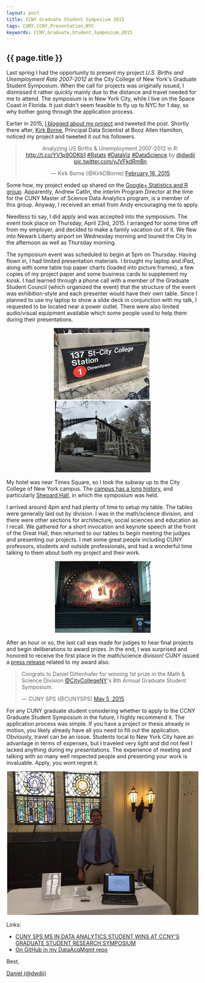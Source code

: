 ```yaml
---
layout: post
title: CCNY Graduate Student Symposium 2015
tags: CUNY,CCNY,Presentation,NYC
keywords: CCNY,Graduate,Student,Symposium,2015
---
```

{{ page.title }}
----------------
Last spring I had the opportunity to present my project *U.S. Births and Unemployment Rate 2007-2012* at the City College of New York's
Graduate Student Symposium. When the call for projects was originally issued, I dismissed it rather quickly mainly due to the distance
and travel needed for me to attend. The symposium is in New York City, while I live on the Space Coast in Florida. It just didn't seem
feasible to fly up to NYC for 1 day, so why bother going through the application process.

Earlier in 2015, [I blogged about my project](http://dwdii.github.io/2015/01/27/US-Births-And-Unemployment-2007-2012.html) and tweeted the post. Shortly there after, [Kirk Borne](https://twitter.com/kirkdborne/), Principal Data Scientist at Booz Allen Hamilton, noticed my project and tweeted it out his followers.

<center>
<blockquote class="twitter-tweet" lang="en"><p lang="en" dir="ltr">Analyzing US Births &amp; Unemployment 2007-2012 in R: <a href="http://t.co/YV1p9ODKb1">http://t.co/YV1p9ODKb1</a> <a href="https://twitter.com/hashtag/Rstats?src=hash">#Rstats</a> <a href="https://twitter.com/hashtag/DataViz?src=hash">#DataViz</a> <a href="https://twitter.com/hashtag/DataScience?src=hash">#DataScience</a> by <a href="https://twitter.com/dwdii">@dwdii</a> <a href="http://t.co/yJVFkdRmBn">pic.twitter.com/yJVFkdRmBn</a></p>&mdash; Kirk Borne (@KirkDBorne) <a href="https://twitter.com/KirkDBorne/status/567385158484250624">February 16, 2015</a></blockquote>
<script async src="https://platform.twitter.com/widgets.js" charset="utf-8"></script>
</center>

Some how, my project ended up shared on the [Google+ Statistics and R group](https://plus.google.com/communities/117681470673972651781/s/dwdii?cfem=1).
Apparently, Andrew Catlin, the interim Program Director at the time for the CUNY Master of Science Data Analytics program, 
is a member of this group. Anyway, I received an email from Andy encouraging me to apply.

Needless to say, I did apply and was accepted into the symposium. The event took place on Thursday, April 23rd, 2015. I arranged for some
time off from my employer, and decided to make a family vacation out of it. We flew into Newark Liberty airport on Wednesday morning and toured the City in the afternoon as well as Thursday morning. 

The symposium event was scheduled to begin at 5pm on Thursday. Having flown in, I had limited presentation materials. I brought my laptop 
and iPad, along with some table top paper charts (loaded into picture frames), a few copies of my project paper and some business cards
to supplement my kiosk. I had learned through a phone call with a member of the Graduate Student Council (which organized the event) 
that the structure of the event was exhibition-style and each presenter would have their own table. Since I planned to use my laptop 
to show a slide deck in conjunction with my talk, I requested to be located near a power outlet. There were also limited audio/visual
equipment available which some people used to help them during their presentations. 

<center>
  <img alt="137 St - City College Station" src="\img\NYC-137StCityCollege.JPG" style="margin-right:7px"/><img alt="CCNY Gate" src="\img\NYC-CcnyGate.JPG" />
</center>

My hotel was near Times Square, so I took the subway up to the City College of New York campus. 
The [campus has a long history](http://www.nycago.org/Organs/NYC/html/CityCollegeNY.html), and 
particularly [Shepard Hall](http://daytoninmanhattan.blogspot.com/2011/01/cunys-1907-shepard-hall-back-from-edge.html), 
in which the symposium was held.

I arrived around 4pm and had plenty of time to setup my table. The tables were generally laid out by division. I was in 
the math/science division, and there were other sections for architecture, social sciences and education as I recall. We 
gathered for a short invocation and keynote speech at the front of the Great Hall, then returned to our tables to begin meeting
the judges and presenting our projects. I met some great people including CUNY professors, students and outside professionals, and
had a wonderful time talking to them about both my project and their work. 

<center><img alt="137 St - City College Station" src="\img\NYC-CcnyGreatHall.JPG" /></center>

After an hour or so, the last call was made for judges to hear final projects and begin deliberations to award prizes. In the end,
I was surprised and honored to receive the first place in the math/science division! CUNY issued a [press release](http://www1.cuny.edu/mu/forum/2015/05/20/cuny-sps-ms-in-data-analytics-student-wins-at-ccnys-graduate-student-research-symposium/)
related to my award also.

<blockquote class="twitter-tweet" lang="en"><p lang="en" dir="ltr">Congrats to Daniel Dittenhafer for winning 1st prize in the Math &amp; Science Division <a href="https://twitter.com/CityCollegeNY">@CityCollegeNY</a>&#39;s 8th Annual Graduate Student Symposium.</p>&mdash; CUNY SPS (@CUNYSPS) <a href="https://twitter.com/CUNYSPS/status/595678229278633984">May 5, 2015</a></blockquote>
<script async src="//platform.twitter.com/widgets.js" charset="utf-8"></script>

For any CUNY graduate student considering whether to apply to the CCNY Graduate Student Symposium in the future, 
I highly recommend it. The application process was simple. If you have a project or thesis already in motion, 
you likely already have all you need to fill out the application. Obviously, travel can be an issue. Students 
local to New York City have an advantage in terms of expenses, but I traveled very light and did not feel I lacked
anything during my presentations. The experience of meeting and talking with so many well respected people and
presenting your work is invaluable. Apply, you wont regret it.

<center><img alt="137 St - City College Station" src="\img\NYC-CcnyMyTable.JPG" /></center>

Links:

* [CUNY SPS MS IN DATA ANALYTICS STUDENT WINS AT CCNY'S GRADUATE STUDENT RESEARCH SYMPOSIUM](http://www1.cuny.edu/mu/forum/2015/05/20/cuny-sps-ms-in-data-analytics-student-wins-at-ccnys-graduate-student-research-symposium/)
* [On GitHub in my DataAcqMgmt repo](https://github.com/dwdii/DataAcqMgmt/tree/master/FinalProject)

Best,

[Daniel (@dwdii)](http://twitter.com/dwdii)
